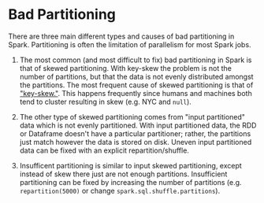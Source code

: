 # Bad Partitioning

There are three main different types and causes of bad partitioning in Spark. Partitioning is often the limitation of parallelism for most Spark jobs.


1. The most common (and most difficult to fix) bad partitioning in Spark is that of skewed partitioning. With key-skew the problem is not the number of partitions, but that the data is not evenly distributed amongst the partitions. The most frequent cause of skewed partitioning is that of ["key-skew."](../key-skew). This happens frequently since humans and machines both tend to cluster resulting in skew (e.g. NYC and `null`).


2. The other type of skewed partitioning comes from "input partitioned" data which is not evenly partitioned. With input partitioned data, the RDD or Dataframe doesn't have a particular partitioner; rather, the partitions just match however the data is stored on disk. Uneven input partitioned data can be fixed with an explicit repartition/shuffle.


3. Insufficent partitioning is similar to input skewed partitioning, except instead of skew there just are not enough partitions. Insufficient partitioning can be fixed by increasing the number of partitions (e.g. `repartition(5000)` or change `spark.sql.shuffle.partitions`).
